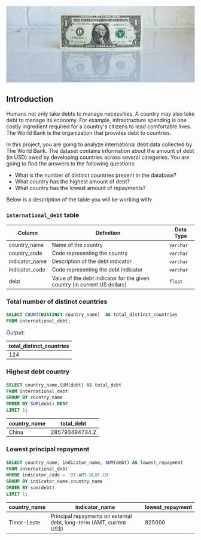 
![](image.jpg)

## Introduction

Humans not only take debts to manage necessities. A country may also take debt to manage its economy. For example, infrastructure spending is one costly ingredient required for a country's citizens to lead comfortable lives. The World Bank is the organization that provides debt to countries.

In this project, you are going to analyze international debt data collected by The World Bank. The dataset contains information about the amount of debt (in USD) owed by developing countries across several categories. You are going to find the answers to the following questions:

- What is the number of distinct countries present in the database?
- What country has the highest amount of debt?
- What country has the lowest amount of repayments?

Below is a description of the table you will be working with:

### `international_debt` table

| Column | Definition | Data Type |
|-|-|-|
|country_name|Name of the country|`varchar`|
|country_code|Code representing the country|`varchar`|
|indicator_name|Description of the debt indicator|`varchar`|
|indicator_code|Code representing the debt indicator|`varchar`|
|debt|Value of the debt indicator for the given country (in current US dollars)|`float`|


### Total number of distinct countries

```sql
SELECT COUNT(DISTINCT country_name)  AS total_distinct_countries
FROM international_debt;
```
Output:

| total_distinct_countries |
|--------------------------|
|         124              |


### Highest debt country

```sql
SELECT country_name,SUM(debt) AS total_debt 
FROM international_debt
GROUP BY country_name
ORDER BY SUM(debt) DESC
LIMIT 1;
```

| country_name |  total_debt  |
|--------------|--------------|
|     China    |285793494734.2|
 

 ### Lowest principal repayment

 ```sql
SELECT country_name, indicator_name, SUM(debt) AS lowest_repayment
FROM international_debt
WHERE indicator_code = 'DT.AMT.DLXF.CD'
GROUP BY indicator_name,country_name
ORDER BY sum(debt)
LIMIT 1;
 ```

| country_name |                       indicator_name                               |  lowest_repayment  |
|--------------|--------------------------------------------------------------------|--------------------|
|  Timor-Leste | Principal repayments on external debt, long-term (AMT, current US$)|       825000       |
